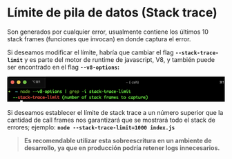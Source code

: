 # Límite de pila de datos \(Stack trace\)



Son generados por cualquier error, usualmente contiene los últimos 10 stack frames \(funciones que invocan\) en donde captura el error.

Si deseamos modificar el límite, habría que cambiar el flag **`--stack-trace-limit`**  y es parte del motor de runtime de javascript, V8, y también puede ser encontrado en el flag **`--v8-options`:**

![](../../.gitbook/assets/image%20%288%29.png)

Si deseamos establecer el límite de stack trace a un número superior que la cantidad de call frames nos garantizará que se mostrará todo el stack de errores; ejemplo: **`node --stack-trace-limit=1000 index.js`**

> **Es recomendable utilizar esta sobreescritura en un ambiente de desarrollo, ya que en producción podría retener logs innecesarios.**

